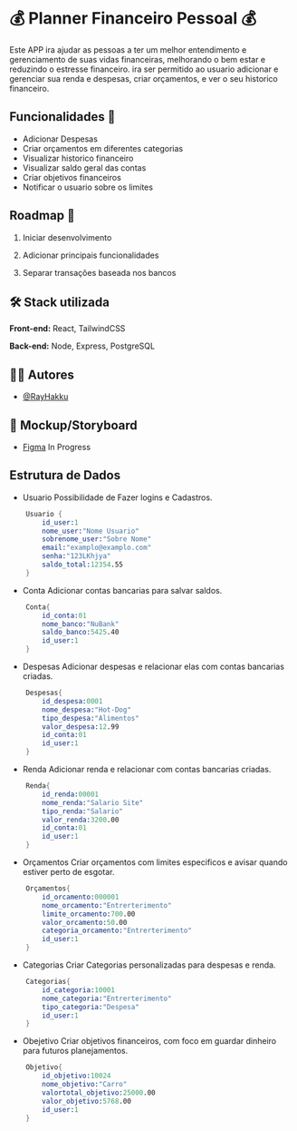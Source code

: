 # :moneybag: Planner Financeiro Pessoal :moneybag:

Este APP ira ajudar as pessoas a ter um melhor entendimento e gerenciamento de suas vidas financeiras, melhorando o bem estar e reduzindo o estresse financeiro.
ira ser permitido ao usuario adicionar e gerenciar sua renda e despesas, criar orçamentos, e ver o seu historico financeiro.

## Funcionalidades :pushpin:

- Adicionar Despesas
- Criar orçamentos em diferentes categorias
- Visualizar historico financeiro
- Visualizar saldo geral das contas
- Criar objetivos financeiros
- Notificar o usuario sobre os limites

## Roadmap :pushpin:

1. Iniciar desenvolvimento

2. Adicionar principais funcionalidades

3. Separar transações baseada nos bancos

## :hammer_and_wrench: Stack utilizada

**Front-end:** React, TailwindCSS

**Back-end:** Node, Express, PostgreSQL

## :man_technologist: Autores

- [@RayHakku](https://github.com/RayHakku)

## :receipt: Mockup/Storyboard

- [Figma](https://www.figma.com/file/afGQmgdNhhrzt15v4TWyqf/Planner-Financeiro?node-id=0%3A1&t=vc4LcWT1ifejr4em-1) In Progress

## Estrutura de Dados

- Usuario
  Possibilidade de Fazer logins e Cadastros.

```s
    Usuario {
        id_user:1
        nome_user:"Nome Usuario"
        sobrenome_user:"Sobre Nome"
        email:"examplo@examplo.com"
        senha:"123LKhjya"
        saldo_total:12354.55
    }
```

- Conta
  Adicionar contas bancarias para salvar saldos.

```s
    Conta{
        id_conta:01
        nome_banco:"NuBank"
        saldo_banco:5425.40
        id_user:1
    }
```

- Despesas
  Adicionar despesas e relacionar elas com contas bancarias criadas.

```s
    Despesas{
        id_despesa:0001
        nome_despesa:"Hot-Dog"
        tipo_despesa:"Alimentos"
        valor_despesa:12.99
        id_conta:01
        id_user:1
    }
```

- Renda
  Adicionar renda e relacionar com contas bancarias criadas.

```s
    Renda{
        id_renda:00001
        nome_renda:"Salario Site"
        tipo_renda:"Salario"
        valor_renda:3200.00
        id_conta:01
        id_user:1
    }
```

- Orçamentos
  Criar orçamentos com limites especificos e avisar quando estiver perto de esgotar.

```s
    Orçamentos{
        id_orcamento:000001
        nome_orcamento:"Entrerterimento"
        limite_orcamento:700.00
        valor_orcamento:50.00
        categoria_orcamento:"Entrerterimento"
        id_user:1
    }
```

- Categorias
  Criar Categorias personalizadas para despesas e renda.

```s
    Categorias{
        id_categoria:10001
        nome_categoria:"Entrerterimento"
        tipo_categoria:"Despesa"
        id_user:1
    }
```

- Obejetivo
  Criar objetivos financeiros, com foco em guardar dinheiro para futuros planejamentos.

```s
    Objetivo{
        id_objetivo:10024
        nome_objetivo:"Carro"
        valortotal_objetivo:25000.00
        valor_objetivo:5768.00
        id_user:1
    }
```
